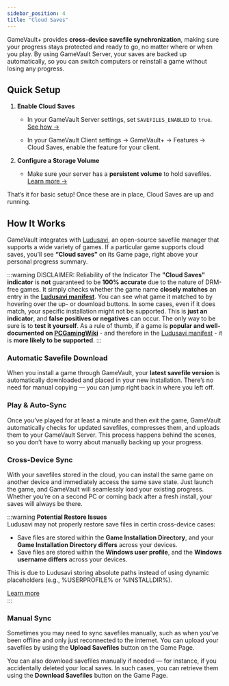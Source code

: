 ```yaml
---
sidebar_position: 4
title: "Cloud Saves"
---
```


GameVault+ provides **cross-device savefile synchronization**, making sure your progress stays protected and ready to go, no matter where or when you play. By using GameVault Server, your saves are backed up automatically, so you can switch computers or reinstall a game without losing any progress.

## Quick Setup

1. **Enable Cloud Saves**

   - In your GameVault Server settings, set `SAVEFILES_ENABLED` to `true`.  
     [See how →](/docs/server-docs/configuration.md#savefiles)

   - In your GameVault Client settings -> GameVault+ -> Features -> Cloud Saves, enable the feature for your client.

2. **Configure a Storage Volume**
   - Make sure your server has a **persistent volume** to hold savefiles.  
     [Learn more →](/docs/server-docs/configuration.md#volumes)

That’s it for basic setup! Once these are in place, Cloud Saves are up and running.

## How It Works

GameVault integrates with [Ludusavi](https://github.com/mtkennerly/ludusavi), an open-source savefile manager that supports a wide variety of games. If a particular game supports cloud saves, you’ll see **“Cloud saves”** on its Game page, right above your personal progress summary.

:::warning DISCLAIMER: Reliability of the Indicator
The **"Cloud Saves" indicator** is **not** guaranteed to be **100% accurate** due to the nature of DRM-free games. It simply checks whether the game name **closely matches** an entry in the **[Ludusavi manifest](https://github.com/mtkennerly/ludusavi-manifest)**. You can see what game it matched to by hovering over the up- or download buttons. In some cases, even if it does match, your specific installation might not be supported. This is **just an indicator**, and **false positives or negatives** can occur. The only way to be sure is to **test it yourself**. As a rule of thumb, if a game is **popular and well-documented on [PCGamingWiki](https://www.pcgamingwiki.com/)** - and therefore in the [Ludusavi manifest](https://github.com/mtkennerly/ludusavi-manifest) - it is **more likely to be supported**.
:::

### Automatic Savefile Download

When you install a game through GameVault, your **latest savefile version** is automatically downloaded and placed in your new installation. There’s no need for manual copying — you can jump right back in where you left off.

### Play & Auto-Sync

Once you’ve played for at least a minute and then exit the game, GameVault automatically checks for updated savefiles, compresses them, and uploads them to your GameVault Server. This process happens behind the scenes, so you don’t have to worry about manually backing up your progress.

### Cross-Device Sync

With your savefiles stored in the cloud, you can install the same game on another device and immediately access the same save state. Just launch the game, and GameVault will seamlessly load your existing progress. Whether you’re on a second PC or coming back after a fresh install, your saves will always be there.

:::warning **Potential Restore Issues**  
Ludusavi may not properly restore save files in certin cross-device cases:

- Save files are stored within the **Game Installation Directory**, and your **Game Installation Directory differs** across your devices.
- Save files are stored within the **Windows user profile**, and the **Windows username differs** across your devices.

This is due to Ludusavi storing absolute paths instead of using dynamic placeholders (e.g., %USERPROFILE% or %INSTALLDIR%).

[Learn more](https://github.com/mtkennerly/ludusavi/issues/464)  
:::

### Manual Sync

Sometimes you may need to sync savefiles manually, such as when you’ve been offline and only just reconnected to the internet. You can upload your savefiles by using the **Upload Savefiles** button on the Game Page.

You can also download savefiles manually if needed — for instance, if you accidentally deleted your local saves. In such cases, you can retrieve them using the **Download Savefiles** button on the Game Page.
